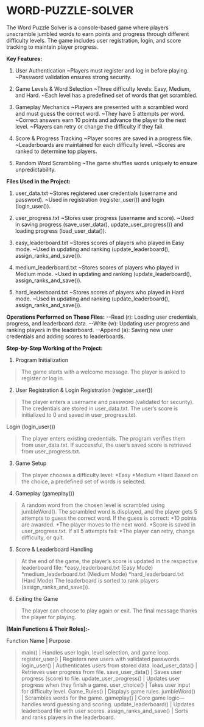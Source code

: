# WORD-PUZZLE-SOLVER
 The Word Puzzle Solver is a console-based game where players unscramble jumbled words to earn points and progress through different difficulty levels. The game includes user registration, login, and score tracking to maintain player progress.
 

 **Key Features:**
1) User Authentication
~Players must register and log in before playing.
~Password validation ensures strong security.

2) Game Levels & Word Selection
~Three difficulty levels: Easy, Medium, and Hard.
~Each level has a predefined set of words that get scrambled.

3) Gameplay Mechanics
~Players are presented with a scrambled word and must guess the correct word.
~They have 5 attempts per word.
~Correct answers earn 10 points and advance the player to the next level.
~Players can retry or change the difficulty if they fail.

4) Score & Progress Tracking
~Player scores are saved in a progress file.
~Leaderboards are maintained for each difficulty level.
~Scores are ranked to determine top players.

5) Random Word Scrambling
~The game shuffles words uniquely to ensure unpredictability.


**Files Used in the Project:**
1) user_data.txt
~Stores registered user credentials (username and password).
~Used in registration (register_user()) and login (login_user()).

2) user_progress.txt
~Stores user progress (username and score).
~Used in saving progress (save_user_data(), update_user_progress()) and loading progress (load_user_data()).

3) easy_leaderboard.txt
~Stores scores of players who played in Easy mode.
~Used in updating and ranking (update_leaderboard(), assign_ranks_and_save()).

4) medium_leaderboard.txt
~Stores scores of players who played in Medium mode.
~Used in updating and ranking (update_leaderboard(), assign_ranks_and_save()).

5) hard_leaderboard.txt
~Stores scores of players who played in Hard mode.
~Used in updating and ranking (update_leaderboard(), assign_ranks_and_save()).

**Operations Performed on These Files:**
--Read (r): Loading user credentials, progress, and leaderboard data.
--Write (w): Updating user progress and ranking players in the leaderboard.
--Append (a): Saving new user credentials and adding scores to leaderboards.


**Step-by-Step Working of the Project:**

1. Program Initialization
>The game starts with a welcome message.
>The player is asked to register or log in.

2. User Registration & Login
Registration (register_user())
>The player enters a username and password (validated for security).
>The credentials are stored in user_data.txt.
>The user’s score is initialized to 0 and saved in user_progress.txt.

Login (login_user())
>The player enters existing credentials.
>The program verifies them from user_data.txt.
>If successful, the user’s saved score is retrieved from user_progress.txt.

3. Game Setup
>The player chooses a difficulty level:
*Easy
*Medium
*Hard
>Based on the choice, a predefined set of words is selected.

4. Gameplay (gameplay())
>A random word from the chosen level is scrambled using jumbleWord().
>The scrambled word is displayed, and the player gets 5 attempts to guess the correct word.
>If the guess is correct:
*10 points are awarded.
*The player moves to the next word.
*Score is saved in user_progress.txt.
>If all 5 attempts fail:
*The player can retry, change difficulty, or quit.

5. Score & Leaderboard Handling
>At the end of the game, the player’s score is updated in the respective leaderboard file:
*easy_leaderboard.txt (Easy Mode)
*medium_leaderboard.txt (Medium Mode)
*hard_leaderboard.txt (Hard Mode)
>The leaderboard is sorted to rank players (assign_ranks_and_save()).

6. Exiting the Game
>The player can choose to play again or exit.
>The final message thanks the player for playing.


**[Main Functions & Their Roles]:-**

Function Name                             |                               	Purpose
>main()                                   |              	Handles user login, level selection, and game loop.
>register_user()                          |              	Registers new users with validated passwords.
>login_user()                             |              	Authenticates users from stored data.
>load_user_data()                         |              	Retrieves user progress from file.
>save_user_data()                         |              	Saves user progress (score) to file.
>update_user_progress()	                  |               Updates user progress when they finish a game.
>user_choice()                            |              	Takes user input for difficulty level.
>Game_Rules()                             |              	Displays game rules.
>jumbleWord()                             |              	Scrambles words for the game.
>gameplay()	                              |               Core game logic—handles word guessing and scoring.
>update_leaderboard()	                    |               Updates leaderboard file with user scores.
>assign_ranks_and_save()                  |              	Sorts and ranks players in the leaderboard.



 
